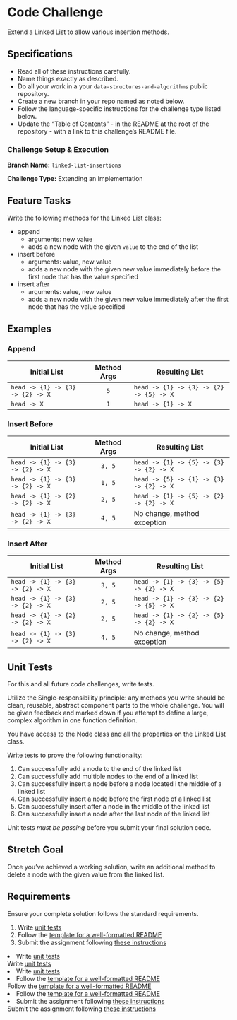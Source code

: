 <h1 id="code-challenge">Code Challenge</h1>
<p>Extend a Linked List to allow various insertion methods.</p>
<h2 id="specifications">Specifications</h2>
<ul>
  <li>Read all of these instructions carefully.</li>
  <li>Name things exactly as described.</li>
  <li>Do all your work in a your <code class="language-plaintext highlighter-rouge">data-structures-and-algorithms</code> public repository.</li>
  <li>Create a new branch in your repo named as noted below.</li>
  <li>Follow the language-specific instructions for the challenge type listed below.</li>
  <li>Update the “Table of Contents” - in the README at the root of the repository - with a link to this challenge’s README file.</li>
</ul>
<h3 id="challenge-setup--execution">Challenge Setup &amp; Execution</h3>
<p><strong>Branch Name:</strong> <code class="language-plaintext highlighter-rouge">linked-list-insertions</code></p>
<p><strong>Challenge Type:</strong> Extending an Implementation</p>
<h2 id="feature-tasks">Feature Tasks</h2>
<p>Write the following methods for the Linked List class:</p>
<ul>
  <li>append
    <ul>
      <li>arguments: new value</li>
      <li>adds a new node with the given <code class="language-plaintext highlighter-rouge">value</code> to the end of the list</li>
    </ul>
  </li>
  <li>insert before
    <ul>
      <li>arguments: value, new value</li>
      <li>adds a new node with the given new value immediately before the first node that has the value specified</li>
    </ul>
  </li>
  <li>insert after
    <ul>
      <li>arguments: value, new value</li>
      <li>adds a new node with the given new value immediately after the first node that has the value specified</li>
    </ul>
  </li>
</ul>
<h2 id="examples">Examples</h2>
<h3 id="append">Append</h3>
<table>
  <thead>
    <tr>
      <th>Initial List</th>
      <th style="text-align: center">Method Args</th>
      <th>Resulting List</th>
    </tr>
  </thead>
  <tbody>
    <tr>
      <td><code class="language-plaintext highlighter-rouge">head -&gt; {1} -&gt; {3} -&gt; {2} -&gt; X</code></td>
      <td style="text-align: center"><code class="language-plaintext highlighter-rouge">5</code></td>
      <td><code class="language-plaintext highlighter-rouge">head -&gt; {1} -&gt; {3} -&gt; {2} -&gt; {5} -&gt; X</code></td>
    </tr>
    <tr>
      <td><code class="language-plaintext highlighter-rouge">head -&gt; X</code></td>
      <td style="text-align: center"><code class="language-plaintext highlighter-rouge">1</code></td>
      <td><code class="language-plaintext highlighter-rouge">head -&gt; {1} -&gt; X</code></td>
    </tr>
  </tbody>
</table>
<h3 id="insert-before">Insert Before</h3>
<table>
  <thead>
    <tr>
      <th>Initial List</th>
      <th style="text-align: center">Method Args</th>
      <th>Resulting List</th>
    </tr>
  </thead>
  <tbody>
    <tr>
      <td><code class="language-plaintext highlighter-rouge">head -&gt; {1} -&gt; {3} -&gt; {2} -&gt; X</code></td>
      <td style="text-align: center"><code class="language-plaintext highlighter-rouge">3, 5</code></td>
      <td><code class="language-plaintext highlighter-rouge">head -&gt; {1} -&gt; {5} -&gt; {3} -&gt; {2} -&gt; X</code></td>
    </tr>
    <tr>
      <td><code class="language-plaintext highlighter-rouge">head -&gt; {1} -&gt; {3} -&gt; {2} -&gt; X</code></td>
      <td style="text-align: center"><code class="language-plaintext highlighter-rouge">1, 5</code></td>
      <td><code class="language-plaintext highlighter-rouge">head -&gt; {5} -&gt; {1} -&gt; {3} -&gt; {2} -&gt; X</code></td>
    </tr>
    <tr>
      <td><code class="language-plaintext highlighter-rouge">head -&gt; {1} -&gt; {2} -&gt; {2} -&gt; X</code></td>
      <td style="text-align: center"><code class="language-plaintext highlighter-rouge">2, 5</code></td>
      <td><code class="language-plaintext highlighter-rouge">head -&gt; {1} -&gt; {5} -&gt; {2} -&gt; {2} -&gt; X</code></td>
    </tr>
    <tr>
      <td><code class="language-plaintext highlighter-rouge">head -&gt; {1} -&gt; {3} -&gt; {2} -&gt; X</code></td>
      <td style="text-align: center"><code class="language-plaintext highlighter-rouge">4, 5</code></td>
      <td>No change, method exception</td>
    </tr>
  </tbody>
</table>
<h3 id="insert-after">Insert After</h3>
<table>
  <thead>
    <tr>
      <th>Initial List</th>
      <th style="text-align: center">Method Args</th>
      <th>Resulting List</th>
    </tr>
  </thead>
  <tbody>
    <tr>
      <td><code class="language-plaintext highlighter-rouge">head -&gt; {1} -&gt; {3} -&gt; {2} -&gt; X</code></td>
      <td style="text-align: center"><code class="language-plaintext highlighter-rouge">3, 5</code></td>
      <td><code class="language-plaintext highlighter-rouge">head -&gt; {1} -&gt; {3} -&gt; {5} -&gt; {2} -&gt; X</code></td>
    </tr>
    <tr>
      <td><code class="language-plaintext highlighter-rouge">head -&gt; {1} -&gt; {3} -&gt; {2} -&gt; X</code></td>
      <td style="text-align: center"><code class="language-plaintext highlighter-rouge">2, 5</code></td>
      <td><code class="language-plaintext highlighter-rouge">head -&gt; {1} -&gt; {3} -&gt; {2} -&gt; {5} -&gt; X</code></td>
    </tr>
    <tr>
      <td><code class="language-plaintext highlighter-rouge">head -&gt; {1} -&gt; {2} -&gt; {2} -&gt; X</code></td>
      <td style="text-align: center"><code class="language-plaintext highlighter-rouge">2, 5</code></td>
      <td><code class="language-plaintext highlighter-rouge">head -&gt; {1} -&gt; {2} -&gt; {5} -&gt; {2} -&gt; X</code></td>
    </tr>
    <tr>
      <td><code class="language-plaintext highlighter-rouge">head -&gt; {1} -&gt; {3} -&gt; {2} -&gt; X</code></td>
      <td style="text-align: center"><code class="language-plaintext highlighter-rouge">4, 5</code></td>
      <td>No change, method exception</td>
    </tr>
  </tbody>
</table>
<h2 id="unit-tests">Unit Tests</h2>
<p>For this and all future code challenges, write tests.</p>
<p>Utilize the Single-responsibility principle: any methods you write should be clean, reusable, abstract component parts to the whole challenge. You will be given feedback and marked down if you attempt to define a large, complex algorithm in one function definition.</p>
<p>You have access to the Node class and all the properties on the Linked List class.</p>
<p>Write tests to prove the following functionality:</p>
<ol>
  <li>Can successfully add a node to the end of the linked list</li>
  <li>Can successfully add multiple nodes to the end of a linked list</li>
  <li>Can successfully insert a node before a node located i the middle of a linked list</li>
  <li>Can successfully insert a node before the first node of a linked list</li>
  <li>Can successfully insert after a node in the middle of the linked list</li>
  <li>Can successfully insert a node after the last node of the linked list</li>
</ol>
<p>Unit tests <em>must be passing</em> before you submit your final solution code.</p>
<h2 id="stretch-goal">Stretch Goal</h2>
<p>Once you’ve achieved a working solution, write an additional method to delete a node with the given value from the linked list.</p>
<h2 id="requirements">Requirements</h2>
<p>Ensure your complete solution follows the standard requirements.</p>
<ol>
  <li>Write <a href="../../Challenge_Testing" target="_blank">unit tests</a></li>
  <li>Follow the <a href="../../Challenge_Documentation" target="_blank">template for a well-formatted README</a></li>
  <li>Submit the assignment following <a href="../../Challenge_Submission" target="_blank">these instructions</a></li>
</ol>
<li>Write <a href="../../Challenge_Testing" target="_blank">unit tests</a></li>
Write 
<a href="../../Challenge_Testing" target="_blank">unit tests</a>
<li>Write <a href="../../Challenge_Testing" target="_blank">unit tests</a></li>
<li>Follow the <a href="../../Challenge_Documentation" target="_blank">template for a well-formatted README</a></li>
Follow the 
<a href="../../Challenge_Documentation" target="_blank">template for a well-formatted README</a>
<li>Follow the <a href="../../Challenge_Documentation" target="_blank">template for a well-formatted README</a></li>
<li>Submit the assignment following <a href="../../Challenge_Submission" target="_blank">these instructions</a></li>
Submit the assignment following 
<a href="../../Challenge_Submission" target="_blank">these instructions</a>
